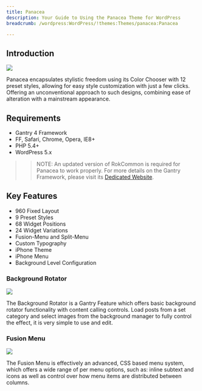 ```yaml
---
title: Panacea
description: Your Guide to Using the Panacea Theme for WordPress
breadcrumb: /wordpress:WordPress/!themes:Themes/panacea:Panacea

---
```


Introduction
------------

![](assets/panacea.jpeg)

Panacea encapsulates stylistic freedom using its Color Chooser with 12 preset styles, allowing for easy style customization with just a few clicks. Offering an unconventional approach to such designs, combining ease of alteration with a mainstream appearance.

Requirements
------------

* Gantry 4 Framework
* FF, Safari, Chrome, Opera, IE8+
* PHP 5.4+
* WordPress 5.x

> > NOTE: An updated version of RokCommon is required for Panacea to work properly. For more details on the Gantry Framework, please visit its [Dedicated Website](http://www.gantry.org/).

Key Features
------------

* 960 Fixed Layout
* 9 Preset Styles
* 68 Widget Positions
* 24 Widget Variations
* Fusion-Menu and Split-Menu
* Custom Typography
* iPhone Theme
* iPhone Menu
* Background Level Configuration

### Background Rotator

![](assets/rotator.jpg)

The Background Rotator is a Gantry Feature which offers basic background rotator functionality with content calling controls. Load posts from a set category and select images from the background manager to fully control the effect, it is very simple to use and edit.

### Fusion Menu

![](assets/fusion.jpg)

The Fusion Menu is effectively an advanced, CSS based menu system, which offers a wide range of per menu options, such as: inline subtext and icons as well as control over how menu items are distributed between columns.
